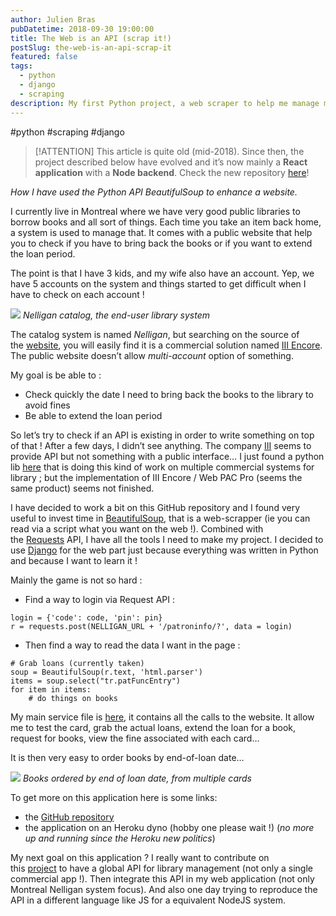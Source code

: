 ```yaml
---
author: Julien Bras
pubDatetime: 2018-09-30 19:00:00
title: The Web is an API (scrap it!)
postSlug: the-web-is-an-api-scrap-it
featured: false
tags:
  - python
  - django
  - scraping
description: My first Python project, a web scraper to help me manage my library accounts
---
```


#python #scraping #django

> [!ATTENTION]
> This article is quite old (mid-2018). Since then, the project described below have evolved and it’s now mainly a **React application** with a **Node backend**. Check the new repository [here](https://github.com/julbrs/nelligan-plus)!

_How I have used the Python API BeautifulSoup to enhance a website._

I currently live in Montreal where we have very good public libraries to borrow books and all sort of things. Each time you take an item back home, a system is used to manage that. It comes with a public website that help you to check if you have to bring back the books or if you want to extend the loan period.

The point is that I have 3 kids, and my wife also have an account. Yep, we have 5 accounts on the system and things started to get difficult when I have to check on each account !

![](/img/nelligan1.png)
_Nelligan catalog, the end-user library system_

The catalog system is named *Nelligan*, but searching on the source of the [website](https://nelligan.ville.montreal.qc.ca/search), you will easily find it is a commercial solution named [III Encore](https://www.iii.com/products/sierra-ils/encore-discovery/). The public website doesn’t allow *multi-account* option of something.

My goal is be able to :

- Check quickly the date I need to bring back the books to the library to avoid fines
- Be able to extend the loan period

So let’s try to check if an API is existing in order to write something on top of that ! After a few days, I didn’t see anything. The company [III](https://www.iii.com/) seems to provide API but not something with a public interface… I just found a python lib [here](https://github.com/BenjaminEHowe/library-api) that is doing this kind of work on multiple commercial systems for library ; but the implementation of III Encore / Web PAC Pro (seems the same product) seems not finished.

I have decided to work a bit on this GitHub repository and I found very useful to invest time in [BeautifulSoup](https://www.crummy.com/software/BeautifulSoup/), that is a web-scrapper (ie you can read via a script what you want on the web !). Combined with the [Requests](http://docs.python-requests.org/en/master/) API, I have all the tools I need to make my project. I decided to use [Django](https://www.djangoproject.com/) for the web part just because everything was written in Python and because I want to learn it !

Mainly the game is not so hard :

- Find a way to login via Request API :

```plain
login = {'code': code, 'pin': pin}
r = requests.post(NELLIGAN_URL + '/patroninfo/?', data = login)
```

- Then find a way to read the data I want in the page :

```plain
# Grab loans (currently taken)
soup = BeautifulSoup(r.text, 'html.parser')
items = soup.select("tr.patFuncEntry")
for item in items:
    # do things on books
```

My main service file is [here](https://github.com/bobman38/nelligan/blob/master/library/services.py), it contains all the calls to the website. It allow me to test the card, grab the actual loans, extend the loan for a book, request for books, view the fine associated with each card…

It is then very easy to order books by end-of-loan date…

![](/img/nelligan2.png)
_Books ordered by end of loan date, from multiple cards_

To get more on this application here is some links:

- the [GitHub repository](https://github.com/julbrs/nelligan)
- the application on an Heroku dyno (hobby one please wait !) (_no more up and running since the Heroku new politics_)

My next goal on this application ? I really want to contribute on this [project](https://github.com/BenjaminEHowe/library-api) to have a global API for library management (not only a single commercial app !). Then integrate this API in my web application (not only Montreal Nelligan system focus). And also one day trying to reproduce the API in a different language like JS for a equivalent NodeJS system.
